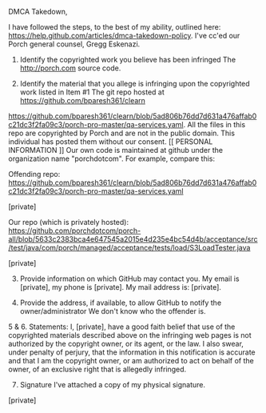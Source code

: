 DMCA Takedown,

I have followed the steps, to the best of my ability, outlined here: https://help.github.com/articles/dmca-takedown-policy. I've cc'ed our Porch general counsel, Gregg Eskenazi.

1. Identify the copyrighted work you believe has been infringed
The http://porch.com source code.

2. Identify the material that you allege is infringing upon the copyrighted work listed in Item #1
The git repo hosted at https://github.com/bparesh361/clearn

<https://github.com/bparesh361/clearn/blob/5ad806b76dd7d631a476affab0c21dc3f2fa09c3/porch-pro-master/qa-services.yaml>. 
All the files in this repo are copyrighted by Porch and are not in the public domain. This individual has posted them without our consent. [[ PERSONAL INFORMATION ]] Our own code is maintained at github under the organization name "porchdotcom". For example, compare this:

Offending repo: https://github.com/bparesh361/clearn/blob/5ad806b76dd7d631a476affab0c21dc3f2fa09c3/porch-pro-master/qa-services.yaml

[private]

Our repo (which is privately hosted): https://github.com/porchdotcom/porch-all/blob/5633c2383bca4e647545a2015e4d235e4bc54d4b/acceptance/src/test/java/com/porch/managed/acceptance/tests/load/S3LoadTester.java

[private]

3. Provide information on which GitHub may contact you.
My email is [private], my phone is [private]. My mail address is: [private].

4. Provide the address, if available, to allow GitHub to notify the owner/administrator
We don't know who the offender is.

5 & 6. Statements:
I, [private], have a good faith belief that use of the copyrighted materials described above on the infringing web pages is not authorized by the copyright owner, or its agent, or the law. I also swear, under penalty of perjury, that the information in this notification is accurate and that I am the copyright owner, or am authorized to act on behalf of the owner, of an exclusive right that is allegedly infringed.

7. Signature
I've attached a copy of my physical signature.

[private]
